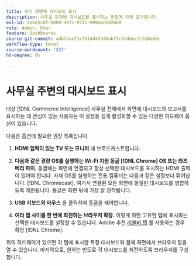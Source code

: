 ```yaml
---
title: 여러 화면에 대시보드 표시
description: 사무실 전체에 대시보드를 표시하는 방법에 대해 알아봅니다.
exl-id: aabe5c8f-0809-467c-9713-099aed6926b9
role: Admin, User
feature: Dashboards
source-git-commit: adb7aaef1cf914d43348abf5c7e4bec7c51bed0c
workflow-type: tm+mt
source-wordcount: '227'
ht-degree: 0%

---
```


# 사무실 주변의 대시보드 표시

대상 [!DNL Commerce Intelligence] 사무실 전체에서 화면에 대시보드와 보고서를 표시하는 데 관심이 있는 사용자는 이 설정을 쉽게 활성화할 수 있는 다양한 하드웨어 옵션이 있습니다.

다음은 옵션에 필요한 권장 목록입니다.

1. **HDMI 입력이 있는 TV 또는 모니터** 에 브로드캐스트합니다.

1. **다음과 같은 경량 OS를 실행하는 Wi-Fi 지원 동글 [!DNL Chrome] OS 또는 라즈베리 파이.** 동글에는 화면에 연결되고 항상 선택한 대시보드를 표시하는 HDMI 출력이 있어야 합니다. 자체 OS를 실행하는 전용 컴퓨터는 다음과 같은 설정보다 뛰어납니다. [!DNL Chromecast], 여기서 연결된 모든 화면에 동일한 대시보드를 병합하도록 제한됩니다. 동글은 화면 뒤에 가장 잘 장착됩니다.

1. **USB 키보드와 마우스** 을 클릭하여 동글을 제어합니다.

1. **여러 탭 사이를 한 번에 회전하는 브라우저 확장.** 이렇게 하면 고유한 탭에 표시하는 선택한 대시보드를 설정할 수 있습니다. Adobe 추천 [리볼버 탭](https://chrome.google.com/webstore/detail/revolver-tabs/dlknooajieciikpedpldejhhijacnbda?hl=en) 를 사용하는 경우 확장 [!DNL Chrome].

위의 하드웨어가 있으면 각 탭에 표시할 특정 대시보드와 함께 화면에서 브라우저 창을 열 수 있습니다. 마지막으로, 원하는 빈도로 각 대시보드를 회전하도록 브라우저를 구성합니다.
